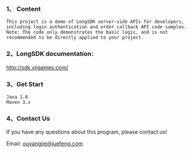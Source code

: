 ### 1、 Content
```
This project is a demo of LongSDK server-side APIs for developers, including login authentication and order callback API code samples.
Note: The code only demonstrates the basic logic, and is not recommended to be directly applied to your project.
```


###  2、LongSDK documentation:
  http://sdk.yiigames.com/

### 3、Get Start
```
Java 1.8
Maven 3.x
```

### 4、Contact Us
If you have any questions about this program, please contact us!

Email: ouyangjie@juefeng.com

